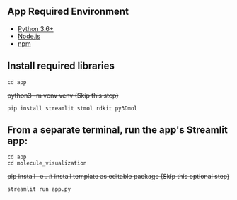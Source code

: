 ## App Required Environment
* [Python 3.6+](https://www.python.org/downloads/)
* [Node.js](https://nodejs.org)
* [npm](https://docs.npmjs.com/downloading-and-installing-node-js-and-npm)

## Install required libraries

```
cd app
```

~~python3 -m venv venv (Skip this step)~~

```
pip install streamlit stmol rdkit py3Dmol
```


## From a separate terminal, run the app's Streamlit app:

```
cd app
cd molecule_visualization
```

~~pip install -e . # install template as editable package (Skip this optional step)~~

```
streamlit run app.py 
```
